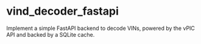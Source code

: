 # vind_decoder_fastapi
Implement a simple FastAPI backend to decode VINs, powered by the vPIC API and backed by a SQLite cache.
